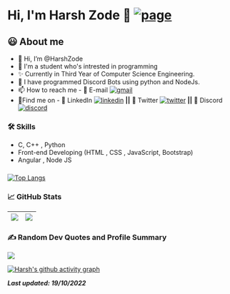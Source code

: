 
<!---
HarshZode/HarshZode is a ✨ special ✨ repository because its `README.md` (this file) appears on your GitHub profile.
You can click the Preview link to take a look at your changes.
--->

# Hi, I'm Harsh Zode 🔗 [![page](https://img.shields.io/website?down_color=red&down_message=offline&style=flat-square&up_color=success&up_message=online&url=https%3A%2F%2FHarshZode.github.io%2F)](https://HarshZode.github.io/)
  
## 😃 About me 

- 👋 Hi, I’m @HarshZode
- 🌱 I'm a student who's intrested in programming
- ✨ Currently in Third Year of Computer Science Engineering.
- 👑 I have programmed Discord Bots using python and NodeJs.
- 📫 How to reach me - 📧 E-mail [![gmail](https://img.shields.io/badge/Harsh%20Zode-0A66C2?style=flat-square&color=white&logo=gmail)](mailto:zodeharsh@gmail.com)
- 🍳Find me on - 💼 LinkedIn [![linkedin](https://img.shields.io/badge/Harsh%20Zode-0A66C2?style=flat-square&logo=linkedin&logoColor=white)](https://www.linkedin.com/in/harsh-zode-67a6071b8/)  **||** 💬 Twitter [![twitter](https://img.shields.io/twitter/follow/harsh_zode_?color=blue&label=Harsh%20Zode&logo=twitter&style=flat-square)](https://www.twitter.com/harsh_zode_/)  **||** 👥 Discord [![discord](https://img.shields.io/discord/761173535736856588?label=Taken's%20Crib&labelColor=%235865F2&logo=discord&logoColor=white&style=flat-square)](https://discord.gg/5ZGzSUJ)

 ### 🛠 Skills
- C, C++ , Python
- Front-end Developing (HTML , CSS , JavaScript, Bootstrap)  
- Angular , Node JS

 ###
 
<!-- ![Harsh's GitHub stats](https://github-readme-stats.vercel.app/api?username=HarshZode&show_icons=true&theme=radical) -->

[![Top Langs](https://github-readme-stats.vercel.app/api/top-langs/?username=HarshZode&theme=github_dark&layout=compact)](https://github.com/HarshZode/github-readme-stats)


###  📈 GitHub Stats

| <!-- <![Harsh's GitHub stats] --> <img src="https://github-readme-stats.vercel.app/api?username=HarshZode&&show_icons=true&count_private=true&theme=github_dark">|<!--  ![GitHub Streak] --><img src="https://github-readme-streak-stats.herokuapp.com/?user=HarshZode&theme=blueberry_duo"/> |
| ------------| ------------- |


 ### ✍️ Random Dev Quotes and Profile Summary
 ![](https://quotes-github-readme.vercel.app/api?type=horizontal&theme=dracula) 
 <!-- <img src="https://github-profile-summary-cards.vercel.app/api/cards/profile-details?username=HarshZode&theme=vue" align = "center"> -->

 [![Harsh's github activity graph](https://activity-graph.herokuapp.com/graph?username=HarshZode&theme=react-dark)](https://github.com/ashutosh00710/github-readme-activity-graph)


**_Last updated: 19/10/2022_**

<!-- **_[@HarshZode](https://www.github.com/HarshZode)_** -->


